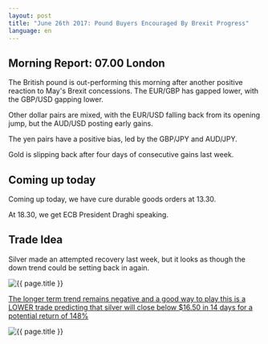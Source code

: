 ```yaml
---
layout: post
title: "June 26th 2017: Pound Buyers Encouraged By Brexit Progress"
language: en
---
```

## Morning Report: 07.00 London

The British pound is out-performing this morning after another positive reaction to May's Brexit concessions. The EUR/GBP has gapped lower, with the GBP/USD gapping lower. 

Other dollar pairs are mixed, with the EUR/USD falling back from its opening jump, but the AUD/USD posting early gains. 

The yen pairs have a positive bias, led by the GBP/JPY and AUD/JPY. 

Gold is slipping back after four days of consecutive gains last week. 

## Coming up today

Coming up today, we have cure durable goods orders at 13.30.

At 18.30, we get ECB President Draghi speaking.

## Trade Idea

Silver made an attempted recovery last week, but it looks as though the down trend could be setting back in again.

<img class="post-image" src="{{ site.url }}/images/2017-06-26_07-10-38.jpg" alt="{{ page.title }}" title="{{ page.title }}">

<a href="%LINK%%?currency=GBP&market=metals&duration_amount=14&duration_units=d&amount=10&amount_type=payout&expiry_type=duration&underlying=frxXAGUSD&formname=higherlower&barrier=16.50" target="_blank">The longer term trend remains negative and a good way to play this is a LOWER trade predicting that silver will close below $16.50 in 14 days for a potential return of 148%</a>

<img class="post-image" src="{{ site.url }}/images/2017-06-26_07-13-05.jpg" alt="{{ page.title }}" title="{{ page.title }}">